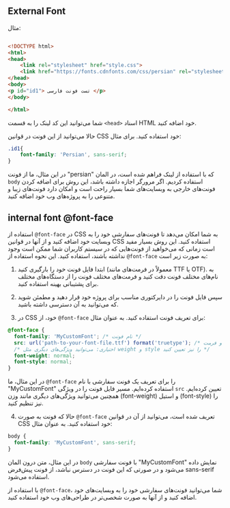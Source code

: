 ## External Font
مثال:

```html

<!DOCTYPE html>
<html>
<head>
    <link rel="stylesheet" href="style.css">
    <link href="https://fonts.cdnfonts.com/css/persian" rel="stylesheet">
</head>
<body>
<p id="id1"> تست فونت فارسی </p>
</body>

</html>

```

 شما می‌توانید این کد لینک را به قسمت `<head>` اسناد HTML خود اضافه کنید.

 حالا می‌توانید از این فونت در قوانین CSS خود استفاده کنید. برای مثال:

```css
.id1{
    font-family: 'Persian', sans-serif;
}

```

در این مثال، ما از فونت "persian" که با استفاده از لینک فراهم شده است، در المان `body` استفاده کردیم. اگر مرورگر اجازه داشته باشد،
این روش برای اضافه کردن فونت‌های خارجی به وبسایت‌های شما بسیار راحت است و امکان دارد فونت‌های زیبا و متنوعی را به پروژه‌های وب خود اضافه کنید.

## internal font @font-face

استفاده از `@font-face` در CSS به شما امکان می‌دهد تا فونت‌های سفارشی خود را به وبسایت خود اضافه کنید و از آنها در قوانین CSS استفاده کنید. این روش بسیار مفید است زمانی که می‌خواهید از فونت‌هایی که در سیستم کاربران شما ممکن است وجود نداشته باشند، استفاده کنید. این نحوه استفاده از `@font-face` به صورت زیر است:

1. ابتدا فایل فونت خود را بارگیری کنید (معمولاً در فرمت‌های مانند TTF یا OTF). به نام‌های مختلف فونت دقت کنید و فرمت‌های مختلف فونت را از دستگاه‌های مختلف برای پشتیبانی بهینه استفاده کنید.

2. سپس فایل فونت را در دایرکتوری مناسب برای پروژه خود قرار دهید و مطمئن شوید که می‌توانید به آن دسترسی داشته باشید.

3. در CSS خود، از `@font-face` برای تعریف فونت استفاده کنید. به عنوان مثال:

```css
@font-face {
  font-family: 'MyCustomFont'; /* نام فونت */
  src: url('path-to-your-font-file.ttf') format('truetype'); /* مسیر فایل فونت و فرمت */
  /* اختیاری: می‌توانید ویژگی‌های دیگری مثل weight و style را نیز تعیین کنید */
  font-weight: normal;
  font-style: normal;
}
```

در این مثال، ما `@font-face` را برای تعریف یک فونت سفارشی با نام "MyCustomFont" استفاده کرده‌ایم. مسیر فایل فونت را در ویژگی `src` تعیین کرده‌ایم. همچنین می‌توانید ویژگی‌های دیگری مانند وزن (font-weight) و استیل (font-style) را نیز تنظیم کنید.

4. حالا که فونت به صورت `@font-face` تعریف شده است، می‌توانید از آن در قوانین CSS خود استفاده کنید. به عنوان مثال:

```css
body {
  font-family: 'MyCustomFont', sans-serif;
}
```

در این مثال، متن درون المان `body` با فونت سفارشی "MyCustomFont" نمایش داده می‌شود و در صورتی که این فونت در دسترس نباشد، از فونت پیش‌فرض sans-serif استفاده می‌شود.

با استفاده از `@font-face`، شما می‌توانید فونت‌های سفارشی خود را به وبسایت‌های خود اضافه کنید و از آنها به صورت شخصی‌تر در طراحی‌های وب خود استفاده کنید.




